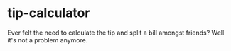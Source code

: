 # tip-calculator
 Ever felt the need to calculate the tip and split a bill amongst friends? Well it's  not a problem anymore.
